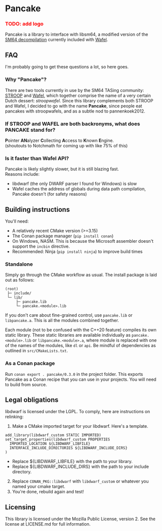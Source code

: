 # Pancake

<h3 style="color: red">TODO: add logo</h3>

Pancake is a library to interface with libsm64, a modified version of the [SM64 decompilation](https://github.com/n64decomp/sm64) currently included with [Wafel](https://github.com/branpk/wafel).

## FAQ
I'm probably going to get these questions a lot, so here goes.
### Why "Pancake"?
There are two tools currently in use by the SM64 TASing community: 
[STROOP](https://github.com/SM64-TAS-ABC/STROOP) and 
[Wafel](https://github.com/branpk/wafel), which together comprise the name of a
very certain Dutch dessert: *stroopwafel*. Since this library complements both STROOP and Wafel, I decided to go with the name **Pancake**, since people eat pancakes with stroopwafels, and as a subtle nod to pannenkoek2012.

### If STROOP and WAFEL are both backronyms, what does PANCAKE stand for?
**P**ointer **AN**alyzer **C**ollecting **A**ccess to **K**nown **E**ngine.  
(shoutouts to Notchmath for coming up with like 75% of this)

### Is it faster than Wafel API?
Pancake is likely slightly slower, but it is still blazing fast.  
Reasons include:
- libdwarf (the only DWARF parser I found for Windows) is slow
- Wafel caches the address of globals during data path compilation, Pancake doesn't (for safety reasons)

## Building instructions
You'll need:
- A relatively recent CMake version (>=3.15)
- The Conan package manager (`pip install conan`)
- On Windows, NASM. This is because the Microsoft assembler doesn't support the `incbin` directive.
- Recommended: Ninja (`pip install ninja`) to improve build times

### Standalone
Simply go through the CMake workflow as usual. The install package is laid out as follows:
```
(root)
 ├─ include/
 └─ lib/
     ├─ pancake.lib
     └─ pancake.<module>.lib
```
If you don't care about fine-grained control, use `pancake.lib` or `libpancake.a`. This is
all the modules combined together.

Each module (not to be confused with the C++20 feature) compiles its own static library.
These static libraries are available individually as `pancake.<module>.lib` or `libpancake.<module>.a`, 
where module is replaced with one of the names of the modules, like `dl` or `api`. Be mindful of 
dependencies as outlined in `src/CMakeLists.txt`.

### As a Conan package
Run `conan export . pancake/0.3.0` in the project folder. This exports Pancake as a Conan 
recipe that you can use in your projects. You will need to build from source.


## Legal obligations
libdwarf is licensed under the LGPL. To comply, here are instructions on relinking:
1. Make a CMake imported target for your libdwarf. Here's a template.
```
add_library(libdwarf_custom STATIC IMPORTED)
set_target_properties(libdwarf_custom PROPERTIES
  IMPORTED_LOCATION ${LIBDWARF_LIBFILE}
  INTERFACE_INCLUDE_DIRECTORIES ${LIBDWARF_INCLUDE_DIRS}
)
```
  - Replace \${LIBDWARF_LIBFILE} with the path to your library.
  - Replace \${LIBDWARF_INCLUDE_DIRS} with the path to your include directory.
2. Replace `CONAN_PKG::libdwarf` with `libdwarf_custom` or whatever you named your cmake target.
3. You're done, rebuild again and test!

## Licensing
This library is licensed under the Mozilla Public License, version 2. See the license at LICENSE.md 
for full information.